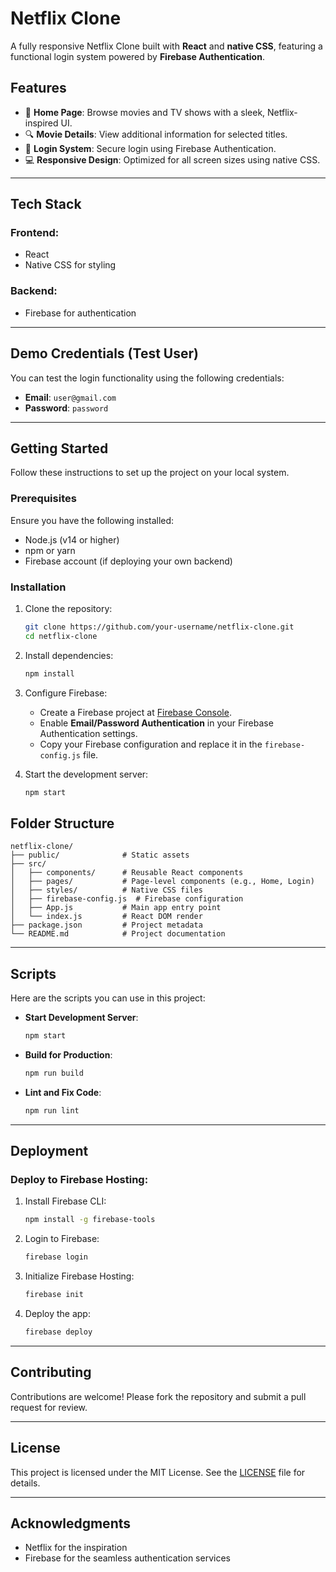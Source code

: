 # Netflix Clone

A fully responsive Netflix Clone built with **React** and **native CSS**, featuring a functional login system powered by **Firebase Authentication**.

## Features

- 🎥 **Home Page**: Browse movies and TV shows with a sleek, Netflix-inspired UI.
- 🔍 **Movie Details**: View additional information for selected titles.
- 🔐 **Login System**: Secure login using Firebase Authentication.
- 💻 **Responsive Design**: Optimized for all screen sizes using native CSS.

---

## Tech Stack

### Frontend:
- React
- Native CSS for styling

### Backend:
- Firebase for authentication

---

## Demo Credentials (Test User)

You can test the login functionality using the following credentials:

- **Email**: `user@gmail.com`
- **Password**: `password`

---

## Getting Started

Follow these instructions to set up the project on your local system.

### Prerequisites

Ensure you have the following installed:
- Node.js (v14 or higher)
- npm or yarn
- Firebase account (if deploying your own backend)

### Installation

1. Clone the repository:
   ```bash
   git clone https://github.com/your-username/netflix-clone.git
   cd netflix-clone
   ```

2. Install dependencies:
   ```bash
   npm install
   ```

3. Configure Firebase:
   - Create a Firebase project at [Firebase Console](https://console.firebase.google.com/).
   - Enable **Email/Password Authentication** in your Firebase Authentication settings.
   - Copy your Firebase configuration and replace it in the `firebase-config.js` file.

4. Start the development server:
   ```bash
   npm start
   ```


## Folder Structure

```
netflix-clone/
├── public/              # Static assets
├── src/
│   ├── components/      # Reusable React components
│   ├── pages/           # Page-level components (e.g., Home, Login)
│   ├── styles/          # Native CSS files
│   ├── firebase-config.js  # Firebase configuration
│   ├── App.js           # Main app entry point
│   └── index.js         # React DOM render
├── package.json         # Project metadata
└── README.md            # Project documentation
```

---

## Scripts

Here are the scripts you can use in this project:

- **Start Development Server**:
  ```bash
  npm start
  ```
- **Build for Production**:
  ```bash
  npm run build
  ```
- **Lint and Fix Code**:
  ```bash
  npm run lint
  ```

---

## Deployment

### Deploy to Firebase Hosting:
1. Install Firebase CLI:
   ```bash
   npm install -g firebase-tools
   ```

2. Login to Firebase:
   ```bash
   firebase login
   ```

3. Initialize Firebase Hosting:
   ```bash
   firebase init
   ```

4. Deploy the app:
   ```bash
   firebase deploy
   ```

---

## Contributing

Contributions are welcome! Please fork the repository and submit a pull request for review.

---

## License

This project is licensed under the MIT License. See the [LICENSE](LICENSE) file for details.

---

## Acknowledgments

- Netflix for the inspiration
- Firebase for the seamless authentication services
